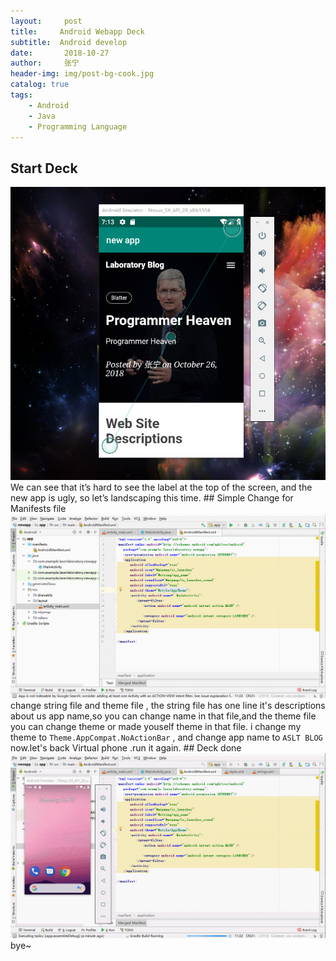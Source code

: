 ```yaml
---
layout:     post
title:     Android Webapp Deck
subtitle:  Android develop 
date:       2018-10-27 
author:     张宁
header-img: img/post-bg-cook.jpg
catalog: true
tags:
    - Android
    - Java
    - Programming Language
---
```

## Start Deck
<img src='/img/deck-awebapp-page.png'>
We can see that it’s hard to see the label at the top of the screen, and the new app is ugly, so let’s landscaping this time.
## Simple Change for Manifests file
<img src='/img/android-deck-change-manifests-title-theme.gif'>
change string file and theme file , the string file has one line it's descriptions about us app name,so you can change name in that file,and the theme file you can change theme or made youself theme in that file.
i change my theme to  <code>Theme.AppCompat.NoActionBar</code> , and change app name to <code>ASLT BLOG</code>
now.let's back Virtual phone .run it again.
## Deck done
<img src='/img/android-deck-runagain.gif'>
<br>bye~